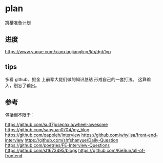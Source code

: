 # plan

跳槽准备计划

## 进度

https://www.yuque.com/xiaoxiaojiangling/kb/dgk1yp

## tips 
多看 github、掘金 上前辈大佬们做的知识总结 形成自己的一套打法。
这算输入，别忘了输出。

## 参考
包括但不限于：

https://github.com/su37josephxia/wheel-awesome
https://github.com/sanyuan0704/my_blog
https://github.com/qappleh/Interview
https://github.com/whylisa/front-end-interview
https://github.com/shfshanyue/Daily-Question
https://github.com/poetries/FE-Interview-Questions
https://github.com/sl1673495/blogs
https://github.com/KieSun/all-of-frontend